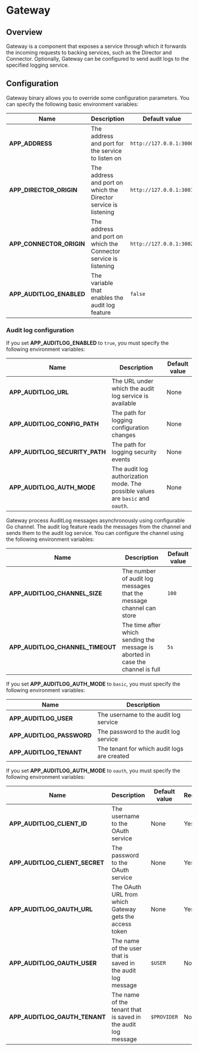 # Gateway

## Overview

Gateway is a component that exposes a service through which it forwards the incoming requests to backing services, such as the Director and Connector. Optionally, Gateway can be configured to send audit logs to the specified logging service.

## Configuration

Gateway binary allows you to override some configuration parameters. You can specify the following basic environment variables:

| Name                             | Description                                                       | Default value            | 
| ---------------------------------| ----------------------------------------------------------------- | ------------------------ | 
| **APP_ADDRESS**                  | The address and port for the service to listen on                 | `http://127.0.0.1:3000`  | 
| **APP_DIRECTOR_ORIGIN**          | The address and port on which the Director service is listening   | `http://127.0.0.1:3001`  | 
| **APP_CONNECTOR_ORIGIN**         | The address and port on which the Connector service is listening  | `http://127.0.0.1:3002`  | 
| **APP_AUDITLOG_ENABLED**         | The variable that enables the audit log feature                   | `false`                  | 

### Audit log configuration

If you set **APP_AUDITLOG_ENABLED** to `true`, you must specify the following environment variables:

| Name                             | Description                                                                       |   Default value  | 
| -------------------------------- | --------------------------------------------------------------------------------- | ---------------- | 
| **APP_AUDITLOG_URL**             | The URL under which the audit log service is available                            |      None        | 
| **APP_AUDITLOG_CONFIG_PATH**     | The path for logging configuration changes                                        |      None        | 
| **APP_AUDITLOG_SECURITY_PATH**   | The path for logging security events                                              |      None        | 
| **APP_AUDITLOG_AUTH_MODE**       | The audit log authorization mode. The possible values are `basic` and `oauth`.    |      None        |  

Gateway process AuditLog messages asynchronously using configurable Go channel.
The audit log feature reads the messages from the channel and sends them to the audit log service.
You can configure the channel using the following environment variables:

| Name                             | Description                                                                       |   Default value  | 
| -------------------------------- | --------------------------------------------------------------------------------- | ---------------- | 
| **APP_AUDITLOG_CHANNEL_SIZE**    | The number of audit log messages that the message channel can store               |     `100`        |  
| **APP_AUDITLOG_CHANNEL_TIMEOUT** | The time after which sending the message is aborted in case the channel is full   |     `5s`         |


If you set **APP_AUDITLOG_AUTH_MODE** to `basic`, you must specify the following environment variables:

| Name                             | Description                                                   |  
| -------------------------------- | ------------------------------------------------------------- |  
| **APP_AUDITLOG_USER**            | The username to the audit log service                         |
| **APP_AUDITLOG_PASSWORD**        | The password to the audit log service                         |
| **APP_AUDITLOG_TENANT**          | The tenant for which audit logs are created                   |

If you set **APP_AUDITLOG_AUTH_MODE** to `oauth`, you must specify the following environment variables:

| Name                              | Description                                                     |   Default value  | Required|
| --------------------------------- | --------------------------------------------------------------- |----------------- |---------|
| **APP_AUDITLOG_CLIENT_ID**        | The username to the OAuth service                               |    None          |   Yes   |
| **APP_AUDITLOG_CLIENT_SECRET**    | The password to the OAuth service                               |    None          |   Yes   |
| **APP_AUDITLOG_OAUTH_URL**        | The OAuth URL from which Gateway gets the access token          |    None          |   Yes   |
| **APP_AUDITLOG_OAUTH_USER**       | The name of the user that is saved in the audit log message     |   `$USER`        |   No    |
| **APP_AUDITLOG_OAUTH_TENANT**     | The name of the tenant that is saved in the audit log message   |   `$PROVIDER`    |   No    |
